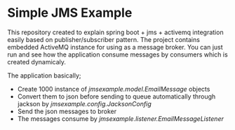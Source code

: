 # Simple JMS Example
This repository created to explain spring boot + jms + activemq integration 
easily based on publisher/subscriber pattern. The project contains embedded 
ActiveMQ instance for using as a message broker. You can just run and see 
how the application consume messages by consumers which is created dynamicaly.

The application basically;
* Create 1000 instance of *jmsexample.model.EmailMessage* objects
* Convert them to json before sending to queue automatically through jackson by *jmsexample.config.JacksonConfig* 
* Send the json messages to broker
* The messages consume by *jmsexample.listener.EmailMessageListener* 

